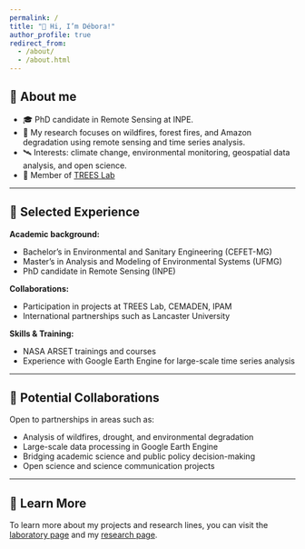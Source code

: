 ```yaml
---
permalink: /
title: "👋 Hi, I’m Débora!"
author_profile: true
redirect_from: 
  - /about/
  - /about.html
---
```


## 🧭 About me
- 🎓 PhD candidate in Remote Sensing at INPE.
- 🌱 My research focuses on wildfires, forest fires, and Amazon degradation using remote sensing and time series analysis.
- 🛰️ Interests: climate change, environmental monitoring, geospatial data analysis, and open science.
- 🌳 Member of [TREES Lab](https://www.treeslab.org)

---

## 🔎 Selected Experience

**Academic background:**  
- Bachelor’s in Environmental and Sanitary Engineering (CEFET-MG)
- Master’s in Analysis and Modeling of Environmental Systems (UFMG)
- PhD candidate in Remote Sensing (INPE)

**Collaborations:**  
- Participation in projects at TREES Lab, CEMADEN, IPAM  
- International partnerships such as Lancaster University  

**Skills & Training:**  
- NASA ARSET trainings and courses  
- Experience with Google Earth Engine for large-scale time series analysis  

---

## 🤝 Potential Collaborations

Open to partnerships in areas such as:  

- Analysis of wildfires, drought, and environmental degradation  
- Large-scale data processing in Google Earth Engine  
- Bridging academic science and public policy decision-making  
- Open science and science communication projects  

---

## 📂 Learn More

To learn more about my projects and research lines, you can visit the [laboratory page](https://zenodo.org/communities/treeslab/records?q=&l=list&p=1&s=10&sort=newest) and my [research page](https://scholar.google.com/citations?user=7HDMJacAAAAJ&hl=pt-BR&oi=ao).


